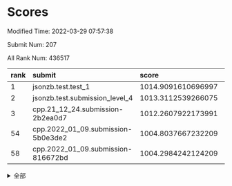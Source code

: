 # Scores

Modified Time: 2022-03-29 07:57:38

Submit Num: 207

All Rank Num: 436517

| rank |               submit               |       score        |       sigma        | pk_num |
| :--- | :--------------------------------- | :----------------- | :----------------- | :----- |
| 1    | jsonzb.test.test_1                 | 1014.9091610696997 | 0.8552831690688516 | 8435   |
| 2    | jsonzb.test.submission_level_4     | 1013.3112539266075 | 0.859521394857654  | 8430   |
| 3    | cpp.21_12_24.submission-2b2ea0d7   | 1012.2607922173991 | 0.7676187778340803 | 8431   |
| 54   | cpp.2022_01_09.submission-5b0e3de2 | 1004.8037667232209 | 0.7322168030399572 | 8431   |
| 58   | cpp.2022_01_09.submission-816672bd | 1004.2984242124209 | 0.7235332395821061 | 8435   |


<details>
<summary>全部</summary>

| rank |                 submit                 |       score        |       sigma        | pk_num |
| :--- | :------------------------------------- | :----------------- | :----------------- | :----- |
| 1    | jsonzb.test.test_1                     | 1014.9091610696997 | 0.8552831690688516 | 8435   |
| 2    | jsonzb.test.submission_level_4         | 1013.3112539266075 | 0.859521394857654  | 8430   |
| 3    | cpp.21_12_24.submission-2b2ea0d7       | 1012.2607922173991 | 0.7676187778340803 | 8431   |
| 4    | gobigger.level_3.submission_level_3_43 | 1012.2124681450339 | 0.796370453187528  | 8436   |
| 5    | gobigger.level_3.submission_level_3_3  | 1012.205663484031  | 0.8109458349990781 | 8439   |
| 6    | gobigger.level_3.submission_level_3_8  | 1011.5911405160351 | 0.7801406010245258 | 8431   |
| 7    | gobigger.level_3.submission_level_3_5  | 1011.4058347635955 | 0.7736908923257735 | 8434   |
| 8    | gobigger.level_3.submission_level_3_22 | 1011.2489096698285 | 0.7670272546088791 | 8436   |
| 9    | gobigger.level_3.submission_level_3_24 | 1011.236878221081  | 0.7621967413902809 | 8437   |
| 10   | gobigger.level_3.submission_level_3_12 | 1011.1580526645561 | 0.7881050793541918 | 8434   |
| 11   | gobigger.level_3.submission_level_3_34 | 1011.0764384855374 | 0.7866239693411267 | 8443   |
| 12   | gobigger.level_3.submission_level_3_25 | 1011.0466839812983 | 0.7797765977420545 | 8438   |
| 13   | gobigger.level_3.submission_level_3_40 | 1011.0338123237212 | 0.7918332449014416 | 8432   |
| 14   | gobigger.level_3.submission_level_3_47 | 1010.989584443392  | 0.7566084440409947 | 8437   |
| 15   | gobigger.level_3.submission_level_3_16 | 1010.9789897060454 | 0.7702354554559909 | 8434   |
| 16   | gobigger.level_3.submission_level_3_45 | 1010.8690169754443 | 0.7757210180386889 | 8430   |
| 17   | gobigger.level_3.submission_level_3_37 | 1010.8667321936815 | 0.7677132747771511 | 8436   |
| 18   | gobigger.level_3.submission_level_3_17 | 1010.8409765199283 | 0.7680581184011048 | 8437   |
| 19   | gobigger.level_3.submission_level_3_9  | 1010.8169714956405 | 0.7778590711729196 | 8433   |
| 20   | gobigger.level_3.submission_level_3_6  | 1010.6462608535533 | 0.8065034873541486 | 8430   |
| 21   | gobigger.level_3.submission_level_3_13 | 1010.5975541476695 | 0.7905284413739095 | 8433   |
| 22   | gobigger.level_3.submission_level_3_1  | 1010.3952388964981 | 0.7598196478337512 | 8437   |
| 23   | gobigger.level_3.submission_level_3_29 | 1010.3532921525289 | 0.740722862780625  | 8433   |
| 24   | gobigger.level_3.submission_level_3_15 | 1010.3480004276304 | 0.7343543475274833 | 8434   |
| 25   | gobigger.level_3.submission_level_3_11 | 1010.3303591908787 | 0.7670211281575119 | 8438   |
| 26   | gobigger.level_3.submission_level_3_44 | 1010.3079678125557 | 0.7502042082739956 | 8429   |
| 27   | gobigger.level_3.submission_level_3_19 | 1010.3069788960771 | 0.765761001899363  | 8435   |
| 28   | gobigger.level_3.submission_level_3_27 | 1010.2348471332729 | 0.7641108480896026 | 8440   |
| 29   | gobigger.level_3.submission_level_3_31 | 1010.196031374521  | 0.7617266111141913 | 8438   |
| 30   | gobigger.level_3.submission_level_3_48 | 1010.1262220199653 | 0.7505693337326264 | 8436   |
| 31   | gobigger.level_3.submission_level_3_20 | 1010.0670258047611 | 0.765492828067577  | 8435   |
| 32   | gobigger.level_3.submission_level_3_14 | 1010.0387751115438 | 0.762881202356764  | 8436   |
| 33   | gobigger.level_3.submission_level_3_2  | 1009.8814777708936 | 0.7470836284493901 | 8435   |
| 34   | gobigger.level_3.submission_level_3_42 | 1009.8731976090781 | 0.7557240845883426 | 8434   |
| 35   | gobigger.level_3.submission_level_3_46 | 1009.7304706267298 | 0.7639011417076922 | 8436   |
| 36   | gobigger.level_3.submission_level_3_0  | 1009.6940185350524 | 0.7426571821487117 | 8432   |
| 37   | gobigger.level_3.submission_level_3_18 | 1009.6452829725538 | 0.7362507794729936 | 8435   |
| 38   | gobigger.level_3.submission_level_3_41 | 1009.5756876867921 | 0.7598108018975342 | 8434   |
| 39   | gobigger.level_3.submission_level_3_32 | 1009.56499246338   | 0.7525813805316941 | 8433   |
| 40   | gobigger.level_3.submission_level_3_7  | 1009.5493354714168 | 0.7652672972701288 | 8438   |
| 41   | gobigger.level_3.submission_level_3_10 | 1009.4095072671844 | 0.7308601012984284 | 8434   |
| 42   | gobigger.level_3.submission_level_3_33 | 1009.3260698860164 | 0.7618207065420511 | 8434   |
| 43   | gobigger.level_3.submission_level_3_4  | 1009.2722804310094 | 0.7435771239705078 | 8434   |
| 44   | gobigger.level_3.submission_level_3_35 | 1009.2272585799462 | 0.7436892146853673 | 8436   |
| 45   | gobigger.level_3.submission_level_3_28 | 1009.1737169171389 | 0.7394603015223868 | 8438   |
| 46   | gobigger.level_3.submission_level_3_30 | 1008.9605299688507 | 0.7470562141059803 | 8432   |
| 47   | gobigger.level_3.submission_level_3_23 | 1008.9121198239872 | 0.7367593231412095 | 8435   |
| 48   | gobigger.level_3.submission_level_3_39 | 1008.8026345444381 | 0.734379472597599  | 8435   |
| 49   | gobigger.level_3.submission_level_3_38 | 1008.6667630807661 | 0.7291443104323082 | 8438   |
| 50   | gobigger.level_3.submission_level_3_26 | 1008.4199166509895 | 0.7545508063165685 | 8433   |
| 51   | gobigger.level_3.submission_level_3_36 | 1008.3978520742377 | 0.7473275673400925 | 8434   |
| 52   | gobigger.level_3.submission_level_3_49 | 1008.1759314868186 | 0.7322757566879879 | 8438   |
| 53   | gobigger.level_3.submission_level_3_21 | 1008.0220617088632 | 0.7459633361840629 | 8438   |
| 54   | cpp.2022_01_09.submission-5b0e3de2     | 1004.8037667232209 | 0.7322168030399572 | 8431   |
| 55   | gobigger.level_1.submission_level_1_41 | 1004.7228589892719 | 0.7306592032093281 | 8433   |
| 56   | gobigger.level_1.submission_level_1_45 | 1004.5099519414115 | 0.7273249498632642 | 8440   |
| 57   | gobigger.level_1.submission_level_1_42 | 1004.3868571985804 | 0.7233121038396514 | 8434   |
| 58   | cpp.2022_01_09.submission-816672bd     | 1004.2984242124209 | 0.7235332395821061 | 8435   |
| 59   | gobigger.level_1.submission_level_1_4  | 1004.1977932662797 | 0.7204087874180288 | 8438   |
| 60   | gobigger.level_1.submission_level_1_6  | 1004.155022573287  | 0.7139908421657497 | 8432   |
| 61   | gobigger.level_1.submission_level_1_47 | 1004.0035491166228 | 0.7289312363800704 | 8432   |
| 62   | gobigger.level_1.submission_level_1_13 | 1003.9663759564303 | 0.7183374017588569 | 8433   |
| 63   | gobigger.level_1.submission_level_1_8  | 1003.8787988538849 | 0.7178727359439494 | 8435   |
| 64   | gobigger.level_1.submission_level_1_1  | 1003.8301592179008 | 0.7088207731880273 | 8440   |
| 65   | gobigger.level_1.submission_level_1_37 | 1003.7950475521486 | 0.7160898897621393 | 8437   |
| 66   | gobigger.level_1.submission_level_1_23 | 1003.7844582053908 | 0.7211113666840239 | 8437   |
| 67   | gobigger.level_1.submission_level_1_33 | 1003.7571965129271 | 0.7093009675609206 | 8437   |
| 68   | gobigger.level_1.submission_level_1_43 | 1003.7451588334364 | 0.7061489126308329 | 8437   |
| 69   | gobigger.level_1.submission_level_1_31 | 1003.7037405079734 | 0.7032044187909741 | 8432   |
| 70   | gobigger.level_1.submission_level_1_26 | 1003.4692589595224 | 0.7175109939569162 | 8436   |
| 71   | gobigger.level_1.submission_level_1_34 | 1003.4595533930768 | 0.7178192612878718 | 8435   |
| 72   | gobigger.level_1.submission_level_1_20 | 1003.351939279402  | 0.7281259009404343 | 8436   |
| 73   | gobigger.level_1.submission_level_1_24 | 1003.335293496051  | 0.727768624306596  | 8443   |
| 74   | gobigger.level_1.submission_level_1_11 | 1003.3335708667554 | 0.7166882247172479 | 8439   |
| 75   | gobigger.level_1.submission_level_1_0  | 1003.3257155277076 | 0.7035542873101731 | 8434   |
| 76   | gobigger.level_1.submission_level_1_7  | 1003.2637148888236 | 0.7157549500264215 | 8435   |
| 77   | gobigger.level_1.submission_level_1_28 | 1003.2548770884598 | 0.7107524300524735 | 8434   |
| 78   | gobigger.level_1.submission_level_1_5  | 1003.2161602605676 | 0.7155707679613451 | 8438   |
| 79   | gobigger.level_1.submission_level_1_46 | 1003.1599190589634 | 0.7225291184586597 | 8436   |
| 80   | gobigger.level_1.submission_level_1_30 | 1003.0815281261137 | 0.7174980649468444 | 8438   |
| 81   | gobigger.level_1.submission_level_1_49 | 1003.054492604257  | 0.7068627817116356 | 8435   |
| 82   | gobigger.level_1.submission_level_1_12 | 1003.0275024296103 | 0.7219393604996905 | 8436   |
| 83   | gobigger.level_1.submission_level_1_22 | 1003.023100468017  | 0.7124952315799604 | 8435   |
| 84   | gobigger.level_1.submission_level_1_2  | 1003.0214529140511 | 0.7189134036840087 | 8434   |
| 85   | gobigger.level_1.submission_level_1_36 | 1003.0131737556159 | 0.7226194351623201 | 8436   |
| 86   | gobigger.level_1.submission_level_1_44 | 1003.0072516460375 | 0.7092827432122836 | 8433   |
| 87   | gobigger.level_1.submission_level_1_10 | 1002.9135092168284 | 0.7178018635177035 | 8432   |
| 88   | gobigger.level_1.submission_level_1_16 | 1002.8402907878392 | 0.7122493424283015 | 8435   |
| 89   | gobigger.level_1.submission_level_1_17 | 1002.8003572668038 | 0.7224975824601984 | 8438   |
| 90   | gobigger.level_1.submission_level_1_14 | 1002.7815171664374 | 0.695741308343602  | 8436   |
| 91   | gobigger.level_1.submission_level_1_29 | 1002.7186006307123 | 0.7163230183576748 | 8438   |
| 92   | gobigger.level_1.submission_level_1_27 | 1002.6735389274734 | 0.713519605553382  | 8430   |
| 93   | gobigger.level_1.submission_level_1_48 | 1002.6735234303001 | 0.7185190777653419 | 8434   |
| 94   | gobigger.level_1.submission_level_1_19 | 1002.6336957682298 | 0.7133365469959522 | 8433   |
| 95   | gobigger.level_1.submission_level_1_35 | 1002.5788493541208 | 0.7239211443829517 | 8441   |
| 96   | gobigger.level_1.submission_level_1_21 | 1002.5778131835928 | 0.7152328073023381 | 8430   |
| 97   | gobigger.level_1.submission_level_1_39 | 1002.4487642656111 | 0.712468083194376  | 8438   |
| 98   | gobigger.level_1.submission_level_1_25 | 1002.4150289635211 | 0.7187771239771352 | 8436   |
| 99   | gobigger.level_1.submission_level_1_3  | 1002.3924433670937 | 0.7125549481558143 | 8433   |
| 100  | gobigger.level_1.submission_level_1_38 | 1002.2965143263657 | 0.7284245030767392 | 8434   |
| 101  | gobigger.level_1.submission_level_1_15 | 1002.2395946557791 | 0.7110523702390756 | 8434   |
| 102  | gobigger.level_1.submission_level_1_40 | 1002.1680686393044 | 0.7120246683314064 | 8436   |
| 103  | gobigger.level_1.submission_level_1_18 | 1002.091699132654  | 0.718606674011927  | 8433   |
| 104  | gobigger.level_1.submission_level_1_32 | 1002.0802349702236 | 0.7141807153381179 | 8435   |
| 105  | gobigger.level_1.submission_level_1_9  | 1001.953007041436  | 0.6990534795485532 | 8433   |
| 106  | gobigger.random.submission_random_27   | 997.7380382160997  | 0.7000106744802175 | 8435   |
| 107  | gobigger.random.submission_random_44   | 997.1301811847521  | 0.7016530214869366 | 8440   |
| 108  | gobigger.random.submission_random_19   | 997.0698012413194  | 0.7086436417384465 | 8437   |
| 109  | gobigger.random.submission_random_41   | 997.0527615701694  | 0.707794932801755  | 8436   |
| 110  | gobigger.random.submission_random_40   | 996.8812687423849  | 0.7068506381900551 | 8438   |
| 111  | gobigger.random.submission_random_26   | 996.6678370365406  | 0.6999915219448708 | 8438   |
| 112  | gobigger.random.submission_random_11   | 996.5902529272439  | 0.7158348888717659 | 8436   |
| 113  | gobigger.random.submission_random_28   | 996.545207012466   | 0.7012781170627416 | 8432   |
| 114  | gobigger.random.submission_random_3    | 996.5118991159267  | 0.7073726278191279 | 8438   |
| 115  | gobigger.random.submission_random_9    | 996.4902384519834  | 0.6993912338693562 | 8429   |
| 116  | gobigger.random.submission_random_10   | 996.4757267310301  | 0.7165904310505787 | 8435   |
| 117  | gobigger.random.submission_random_33   | 996.470133359066   | 0.7137328833001292 | 8433   |
| 118  | gobigger.random.submission_random_16   | 996.4482984197512  | 0.7039584667240069 | 8436   |
| 119  | gobigger.random.submission_random_13   | 996.3957953436753  | 0.7062055051913521 | 8430   |
| 120  | gobigger.random.submission_random_12   | 996.3618314705658  | 0.7001267759333117 | 8432   |
| 121  | gobigger.random.submission_random_43   | 996.3597567001742  | 0.7154908003551711 | 8438   |
| 122  | gobigger.random.submission_random_22   | 996.3567666812294  | 0.7312656869953595 | 8434   |
| 123  | gobigger.random.submission_random_37   | 996.3080641766198  | 0.7093687013735248 | 8432   |
| 124  | gobigger.random.submission_random_6    | 996.3036035591648  | 0.7220812785003858 | 8432   |
| 125  | gobigger.random.submission_random_4    | 996.217053143921   | 0.6992240454550931 | 8434   |
| 126  | gobigger.random.submission_random_36   | 996.1416919166431  | 0.693587395195958  | 8439   |
| 127  | gobigger.random.submission_random_20   | 996.0663384119616  | 0.7243566838542947 | 8440   |
| 128  | gobigger.random.submission_random_29   | 996.0240872807145  | 0.7227821141768849 | 8432   |
| 129  | gobigger.random.submission_random_39   | 995.9338599172864  | 0.7208704366932225 | 8438   |
| 130  | gobigger.random.submission_random_46   | 995.8921867741136  | 0.7018929533768407 | 8433   |
| 131  | gobigger.random.submission_random_30   | 995.8558552447577  | 0.7135218607338307 | 8436   |
| 132  | gobigger.random.submission_random_7    | 995.8415766156496  | 0.716134707515018  | 8433   |
| 133  | gobigger.random.submission_random_0    | 995.8361420663016  | 0.7044418224525888 | 8437   |
| 134  | gobigger.random.submission_random_31   | 995.7822347686694  | 0.7144060884836287 | 8440   |
| 135  | gobigger.random.submission_random_2    | 995.7156393158931  | 0.7077221866188916 | 8436   |
| 136  | gobigger.random.submission_random_18   | 995.6748092742524  | 0.7083155628002861 | 8439   |
| 137  | gobigger.random.submission_random_35   | 995.6491280559295  | 0.7195736972561844 | 8437   |
| 138  | gobigger.random.submission_random_21   | 995.6453434633005  | 0.7178921242791182 | 8433   |
| 139  | gobigger.random.submission_random_14   | 995.5810667233346  | 0.7097388125371131 | 8431   |
| 140  | gobigger.random.submission_random_38   | 995.5778855932688  | 0.7223616705887437 | 8435   |
| 141  | gobigger.random.submission_random_49   | 995.520052259117   | 0.7092376144508039 | 8433   |
| 142  | gobigger.random.submission_random_48   | 995.3943097260534  | 0.7146867449142155 | 8437   |
| 143  | gobigger.random.submission_random_5    | 995.3734699778422  | 0.7169630491408705 | 8436   |
| 144  | gobigger.random.submission_random_25   | 995.3406260219018  | 0.7321585617726953 | 8430   |
| 145  | gobigger.random.submission_random_47   | 995.3085815765173  | 0.707343852731759  | 8431   |
| 146  | gobigger.random.submission_random_1    | 995.2648043782095  | 0.7242396183336708 | 8433   |
| 147  | gobigger.random.submission_random_42   | 995.2209291094323  | 0.7130237530251567 | 8437   |
| 148  | gobigger.random.submission_random_34   | 995.2092379589959  | 0.7082013783040199 | 8434   |
| 149  | gobigger.random.submission_random_8    | 995.1156699366865  | 0.707742422407855  | 8430   |
| 150  | gobigger.random.submission_random_32   | 995.0826327025367  | 0.7148766218997905 | 8436   |
| 151  | gobigger.random.submission_random_15   | 995.0024192325084  | 0.702934600033289  | 8434   |
| 152  | gobigger.random.submission_random_45   | 994.9105675482685  | 0.7123518015633434 | 8438   |
| 153  | gobigger.random.submission_random_17   | 994.810317052124   | 0.7248126560182443 | 8432   |
| 154  | gobigger.random.submission_random_24   | 994.6978597358893  | 0.7134957104975432 | 8437   |
| 155  | gobigger.level_2.submission_level_2_1  | 994.5006707516536  | 0.7478039079739147 | 8434   |
| 156  | gobigger.random.submission_random_23   | 994.456322115833   | 0.6983970507323879 | 8437   |
| 157  | gobigger.level_2.submission_level_2_42 | 994.1948718576364  | 0.7294497512515277 | 8433   |
| 158  | gobigger.level_2.submission_level_2_0  | 994.0826883558852  | 0.7133165971690932 | 8439   |
| 159  | gobigger.level_2.submission_level_2_21 | 993.6878864905957  | 0.7420563583668852 | 8433   |
| 160  | gobigger.level_2.submission_level_2_6  | 993.5745045100181  | 0.71738307344508   | 8429   |
| 161  | gobigger.level_2.submission_level_2_40 | 993.5614680904479  | 0.7289637780204363 | 8438   |
| 162  | gobigger.level_2.submission_level_2_19 | 993.468180743262   | 0.7328464412345461 | 8437   |
| 163  | gobigger.level_2.submission_level_2_11 | 993.3180923869076  | 0.7412424730054596 | 8436   |
| 164  | gobigger.level_2.submission_level_2_28 | 993.2361272442461  | 0.7234077508315635 | 8435   |
| 165  | gobigger.level_2.submission_level_2_46 | 993.2335514477819  | 0.7315587105518981 | 8436   |
| 166  | gobigger.level_2.submission_level_2_31 | 993.0641780178003  | 0.7314542343070966 | 8434   |
| 167  | gobigger.level_2.submission_level_2_23 | 992.9570965624931  | 0.7278949030483184 | 8438   |
| 168  | gobigger.level_2.submission_level_2_12 | 992.9444817880068  | 0.7254299107209154 | 8433   |
| 169  | gobigger.level_2.submission_level_2_8  | 992.7821727579893  | 0.7406749999899004 | 8439   |
| 170  | gobigger.level_2.submission_level_2_2  | 992.6920802040039  | 0.7336925158326374 | 8442   |
| 171  | gobigger.level_2.submission_level_2_15 | 992.5083834041371  | 0.7376910215975819 | 8436   |
| 172  | gobigger.level_2.submission_level_2_7  | 992.4413732793086  | 0.7406870209835166 | 8437   |
| 173  | gobigger.level_2.submission_level_2_41 | 992.4081831395627  | 0.7449466239991477 | 8435   |
| 174  | gobigger.level_2.submission_level_2_14 | 992.380525729009   | 0.7427199638112323 | 8437   |
| 175  | gobigger.level_2.submission_level_2_22 | 992.370698907138   | 0.7503103850853355 | 8437   |
| 176  | gobigger.level_2.submission_level_2_47 | 992.3696871915298  | 0.7516523299326556 | 8437   |
| 177  | gobigger.level_2.submission_level_2_33 | 992.3232991834583  | 0.7468198458211817 | 8434   |
| 178  | gobigger.level_2.submission_level_2_30 | 992.2850068510861  | 0.7556910656625556 | 8436   |
| 179  | gobigger.level_2.submission_level_2_27 | 992.2812715230216  | 0.7537535968457436 | 8433   |
| 180  | gobigger.level_2.submission_level_2_35 | 992.2789922277398  | 0.7521594425637822 | 8431   |
| 181  | gobigger.level_2.submission_level_2_4  | 992.1842756782211  | 0.7361052469400613 | 8438   |
| 182  | gobigger.level_2.submission_level_2_49 | 992.1121685646858  | 0.7608829147757227 | 8437   |
| 183  | gobigger.level_2.submission_level_2_39 | 992.1013205583575  | 0.730294064052352  | 8431   |
| 184  | gobigger.level_2.submission_level_2_44 | 992.0421930170385  | 0.7295654925646431 | 8436   |
| 185  | gobigger.level_2.submission_level_2_45 | 991.9419817152677  | 0.7379962662257379 | 8432   |
| 186  | gobigger.level_2.submission_level_2_29 | 991.911927292666   | 0.7431347841176834 | 8435   |
| 187  | gobigger.level_2.submission_level_2_20 | 991.8902739412457  | 0.7391852507387145 | 8437   |
| 188  | gobigger.level_2.submission_level_2_34 | 991.8658066224175  | 0.7435419002904456 | 8432   |
| 189  | gobigger.level_2.submission_level_2_26 | 991.8478740404304  | 0.7460564406274481 | 8438   |
| 190  | gobigger.level_2.submission_level_2_9  | 991.7936109723931  | 0.7403385436122941 | 8430   |
| 191  | gobigger.level_2.submission_level_2_37 | 991.793512944359   | 0.7467492069436364 | 8433   |
| 192  | gobigger.level_2.submission_level_2_24 | 991.7658673518508  | 0.7429774745589661 | 8431   |
| 193  | gobigger.level_2.submission_level_2_43 | 991.5320385624153  | 0.7379885503881295 | 8438   |
| 194  | gobigger.level_2.submission_level_2_18 | 991.5158687781064  | 0.7674570054250512 | 8438   |
| 195  | gobigger.level_2.submission_level_2_13 | 991.5103291370235  | 0.7427826684916217 | 8434   |
| 196  | gobigger.level_2.submission_level_2_5  | 991.3293268596194  | 0.7436540136146113 | 8437   |
| 197  | gobigger.level_2.submission_level_2_3  | 991.2889029443513  | 0.7518363700640772 | 8436   |
| 198  | gobigger.level_2.submission_level_2_38 | 991.1665612758057  | 0.7523915843379795 | 8437   |
| 199  | gobigger.level_2.submission_level_2_10 | 991.0814220387222  | 0.7695797551200573 | 8434   |
| 200  | gobigger.level_2.submission_level_2_36 | 990.9439210779807  | 0.7505775825853152 | 8434   |
| 201  | gobigger.level_2.submission_level_2_25 | 990.8753863707506  | 0.7547259915498568 | 8433   |
| 202  | gobigger.level_2.submission_level_2_16 | 990.8631101701633  | 0.7438239469883624 | 8440   |
| 203  | gobigger.level_2.submission_level_2_48 | 990.7133551345227  | 0.745458835292573  | 8436   |
| 204  | gobigger.level_2.submission_level_2_17 | 990.2092659159736  | 0.7653270984018554 | 8434   |
| 205  | gobigger.level_2.submission_level_2_32 | 990.0898912403266  | 0.7741430415973721 | 8432   |
| 206  | gobigger.none.submission_none_0        | 978.5765816221672  | 1.175333628783693  | 8433   |
| 207  | gobigger.none.submission_none_1        | 977.0314505869144  | 1.3894863621335871 | 8439   |

</details>